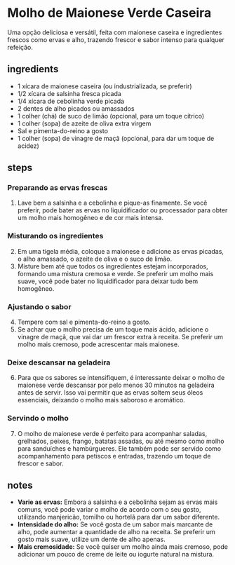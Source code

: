 # Molho de Maionese Verde Caseira
Uma opção deliciosa e versátil, feita com maionese caseira e ingredientes frescos como ervas e alho, trazendo frescor e sabor intenso para qualquer refeição.

## ingredients
* 1 xícara de maionese caseira (ou industrializada, se preferir)
* 1/2 xícara de salsinha fresca picada
* 1/4 xícara de cebolinha verde picada
* 2 dentes de alho picados ou amassados
* 1 colher (chá) de suco de limão (opcional, para um toque cítrico)
* 1 colher (sopa) de azeite de oliva extra virgem
* Sal e pimenta-do-reino a gosto
* 1 colher (sopa) de vinagre de maçã (opcional, para dar um toque de acidez)

## steps
### Preparando as ervas frescas
1. Lave bem a salsinha e a cebolinha e pique-as finamente. Se você preferir, pode bater as ervas no liquidificador ou processador para obter um molho mais homogêneo e de cor mais intensa.

### Misturando os ingredientes
2. Em uma tigela média, coloque a maionese e adicione as ervas picadas, o alho amassado, o azeite de oliva e o suco de limão.
3. Misture bem até que todos os ingredientes estejam incorporados, formando uma mistura cremosa e verde. Se preferir um molho mais suave, você pode bater no liquidificador para deixar tudo bem homogêneo.

### Ajustando o sabor
4. Tempere com sal e pimenta-do-reino a gosto.
5. Se achar que o molho precisa de um toque mais ácido, adicione o vinagre de maçã, que vai dar um frescor extra à receita. Se preferir um molho mais cremoso, pode acrescentar mais maionese.

### Deixe descansar na geladeira
6. Para que os sabores se intensifiquem, é interessante deixar o molho de maionese verde descansar por pelo menos 30 minutos na geladeira antes de servir. Isso vai permitir que as ervas soltem seus óleos essenciais, deixando o molho mais saboroso e aromático.

### Servindo o molho
7. O molho de maionese verde é perfeito para acompanhar saladas, grelhados, peixes, frango, batatas assadas, ou até mesmo como molho para sanduíches e hambúrgueres. Ele também pode ser servido como acompanhamento para petiscos e entradas, trazendo um toque de frescor e sabor.

## notes
* **Varie as ervas:** Embora a salsinha e a cebolinha sejam as ervas mais comuns, você pode variar o molho de acordo com o seu gosto, utilizando manjericão, tomilho ou hortelã para dar um sabor diferente.
* **Intensidade do alho:** Se você gosta de um sabor mais marcante de alho, pode aumentar a quantidade de alho na receita. Se preferir um gosto mais suave, utilize um dente de alho apenas.
* **Mais cremosidade:** Se você quiser um molho ainda mais cremoso, pode adicionar um pouco de creme de leite ou iogurte natural na mistura.
